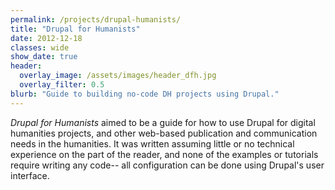 ```yaml
---
permalink: /projects/drupal-humanists/
title: "Drupal for Humanists"
date: 2012-12-18
classes: wide
show_date: true
header:
  overlay_image: /assets/images/header_dfh.jpg
  overlay_filter: 0.5
blurb: "Guide to building no-code DH projects using Drupal."
---
```


*Drupal for Humanists* aimed to be a guide for how to use Drupal for digital humanities projects, and other web-based publication and communication needs in the humanities. It was written assuming little or no technical experience on the part of the reader, and none of the examples or tutorials require writing any code-- all configuration can be done using Drupal's user interface.